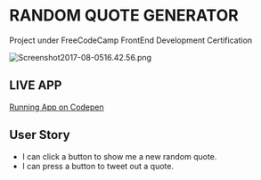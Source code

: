 RANDOM QUOTE GENERATOR
=========================

Project under FreeCodeCamp FrontEnd Development Certification

![Screenshot2017-08-0516.42.56.png](http://i.imgrpost.com/imgr/2017/08/05/Screenshot2017-08-0516.42.56.png)

## LIVE APP
  [Running App on Codepen](https://codepen.io/skadoodle619/pen/brEKRr)


User Story
------------
  *  I can click a button to show me a new random quote.
  *  I can press a button to tweet out a quote.
 

